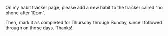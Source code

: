 On my habit tracker page, please add a new habit to the tracker called “no phone after 10pm”.

Then, mark it as completed for Thursday through Sunday, since I followed through on those days. Thanks!